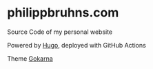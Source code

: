 # philippbruhns.com

Source Code of my personal website

Powered by [Hugo](https://gohugo.io), deployed with GitHub Actions

Theme [Gokarna](https://github.com/526avijitgupta/gokarna)
